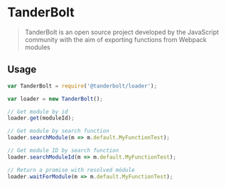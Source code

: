 # TanderBolt

> TanderBolt is an open source project developed by the JavaScript community with the aim of exporting functions from Webpack modules

## Usage
```js
var TanderBolt = require('@tanderbolt/loader');

var loader = new TanderBolt();

// Get module by id
loader.get(moduleId);

// Get module by search function
loader.searchModule(m => m.default.MyFunctionTest);

// Get module ID by search function
loader.searchModuleId(m => m.default.MyFunctionTest);

// Return a promise with resolved módule
loader.waitForModule(m => m.default.MyFunctionTest);
```
